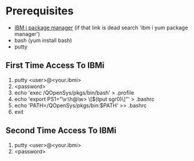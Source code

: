 # Prerequisites
* [IBM i package manager](https://ibmi-oss-docs.readthedocs.io/en/latest/yum/README.html) (if that link is dead search 'ibm i yum package manager')  
* bash (yum install bash)  
* putty 

## First Time Access To IBMi
1. putty \<user\>@\<your.ibmi\>
2. \<password\>
3. echo 'exec /QOpenSys/pkgs/bin/bash' > .profile
4. echo 'export PS1="\v:\h@\w> \\[$(tput sgr0)\\]"' > .bashrc
5. echo 'PATH=/QOpenSys/pkgs/bin:$PATH' >> .bashrc
6. exit

## Second Time Access To IBMi
1. putty \<user\>@\<your.ibmi\>
2. \<password\>
